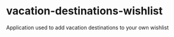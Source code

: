 # vacation-destinations-wishlist
Application used to add vacation destinations to your own wishlist
